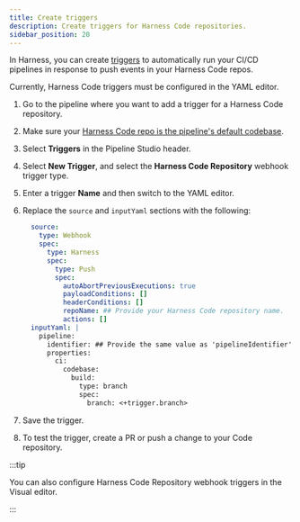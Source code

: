 ```yaml
---
title: Create triggers
description: Create triggers for Harness Code repositories.
sidebar_position: 20
---
```


In Harness, you can create [triggers](/docs/category/triggers) to automatically run your CI/CD pipelines in response to push events in your Harness Code repos.

Currently, Harness Code triggers must be configured in the YAML editor.

1. Go to the pipeline where you want to add a trigger for a Harness Code repository.
2. Make sure your [Harness Code repo is the pipeline's default codebase](./codebase-from-harness-code.md).
3. Select **Triggers** in the Pipeline Studio header.
4. Select **New Trigger**, and select the **Harness Code Repository** webhook trigger type.
5. Enter a trigger **Name** and then switch to the YAML editor.
6. Replace the `source` and `inputYaml` sections with the following:

   ```yaml
     source:
       type: Webhook
       spec:
         type: Harness
         spec:
           type: Push
           spec:
             autoAbortPreviousExecutions: true
             payloadConditions: []
             headerConditions: []
             repoName: ## Provide your Harness Code repository name.
             actions: []
     inputYaml: |
       pipeline:
         identifier: ## Provide the same value as 'pipelineIdentifier'.
         properties:
           ci:
             codebase:
               build:
                 type: branch
                 spec:
                   branch: <+trigger.branch>
   ```

7. Save the trigger.
8. To test the trigger, create a PR or push a change to your Code repository.

:::tip

You can also configure Harness Code Repository webhook triggers in the Visual editor.

:::
